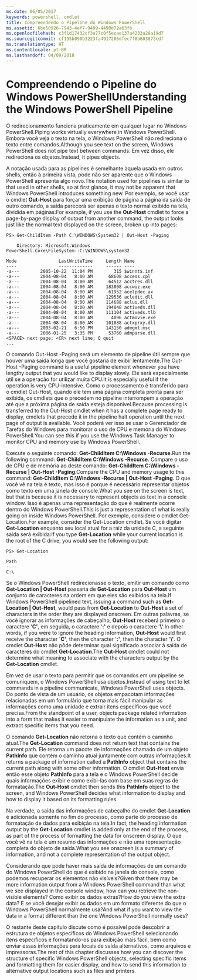 ```yaml
---
ms.date: 06/05/2017
keywords: powershell, cmdlet
title: Compreendendo o Pipeline do Windows PowerShell
ms.assetid: 6be50926-7943-4ef7-9499-4490d72a63fb
ms.openlocfilehash: c3f1d17432cf3a77c0f5ecae137a4233a28a19d7
ms.sourcegitcommit: cf195b090b3223fa4917206dfec7f0b603873cdf
ms.translationtype: HT
ms.contentlocale: pt-BR
ms.lasthandoff: 04/09/2018
---
```

# <a name="understanding-the-windows-powershell-pipeline"></a><span data-ttu-id="0a7ed-103">Compreendendo o Pipeline do Windows PowerShell</span><span class="sxs-lookup"><span data-stu-id="0a7ed-103">Understanding the Windows PowerShell Pipeline</span></span>
<span data-ttu-id="0a7ed-104">O redirecionamento funciona praticamente em qualquer lugar no Windows PowerShell.</span><span class="sxs-lookup"><span data-stu-id="0a7ed-104">Piping works virtually everywhere in Windows PowerShell.</span></span> <span data-ttu-id="0a7ed-105">Embora você veja o texto na tela, o Windows PowerShell não redireciona o texto entre comandos.</span><span class="sxs-lookup"><span data-stu-id="0a7ed-105">Although you see text on the screen, Windows PowerShell does not pipe text between commands.</span></span> <span data-ttu-id="0a7ed-106">Em vez disso, ele redireciona os objetos.</span><span class="sxs-lookup"><span data-stu-id="0a7ed-106">Instead, it pipes objects.</span></span>

<span data-ttu-id="0a7ed-107">A notação usada para as pipelines é semelhante àquela usada em outros shells, então à primeira vista, pode não ser aparente que o Windows PowerShell apresenta algo novo.</span><span class="sxs-lookup"><span data-stu-id="0a7ed-107">The notation used for pipelines is similar to that used in other shells, so at first glance, it may not be apparent that Windows PowerShell introduces something new.</span></span> <span data-ttu-id="0a7ed-108">Por exemplo, se você usar o cmdlet **Out-Host** para forçar uma exibição de página a página da saída de outro comando, a saída parecerá ser apenas o texto normal exibido na tela, dividida em páginas:</span><span class="sxs-lookup"><span data-stu-id="0a7ed-108">For example, if you use the **Out-Host** cmdlet to force a page-by-page display of output from another command, the output looks just like the normal text displayed on the screen, broken up into pages:</span></span>

```
PS> Get-ChildItem -Path C:\WINDOWS\System32 | Out-Host -Paging

    Directory: Microsoft.Windows PowerShell.Core\FileSystem::C:\WINDOWS\system32

Mode                LastWriteTime     Length Name
----                -------------     ------ ----
-a---        2005-10-22  11:04 PM        315 $winnt$.inf
-a---        2004-08-04   8:00 AM      68608 access.cpl
-a---        2004-08-04   8:00 AM      64512 acctres.dll
-a---        2004-08-04   8:00 AM     183808 accwiz.exe
-a---        2004-08-04   8:00 AM      61952 acelpdec.ax
-a---        2004-08-04   8:00 AM     129536 acledit.dll
-a---        2004-08-04   8:00 AM     114688 aclui.dll
-a---        2004-08-04   8:00 AM     194048 activeds.dll
-a---        2004-08-04   8:00 AM     111104 activeds.tlb
-a---        2004-08-04   8:00 AM       4096 actmovie.exe
-a---        2004-08-04   8:00 AM     101888 actxprxy.dll
-a---        2003-02-21   6:50 PM     143150 admgmt.msc
-a---        2006-01-25   3:35 PM      53760 admparse.dll
<SPACE> next page; <CR> next line; Q quit
...
```

<span data-ttu-id="0a7ed-109">O comando Out-Host -Paging será um elemento de pipeline útil sempre que houver uma saída longa que você gostaria de exibir lentamente.</span><span class="sxs-lookup"><span data-stu-id="0a7ed-109">The Out-Host -Paging command is a useful pipeline element whenever you have lengthy output that you would like to display slowly.</span></span> <span data-ttu-id="0a7ed-110">Ele será especialmente útil se a operação for utilizar muita CPU.</span><span class="sxs-lookup"><span data-stu-id="0a7ed-110">It is especially useful if the operation is very CPU-intensive.</span></span> <span data-ttu-id="0a7ed-111">Como o processamento é transferido para o cmdlet Out-Host, quando ele tem uma página completa pronta para ser exibida, os cmdlets que o precedem no pipeline interrompem a operação até que a próxima página de saída esteja disponível.</span><span class="sxs-lookup"><span data-stu-id="0a7ed-111">Because processing is transferred to the Out-Host cmdlet when it has a complete page ready to display, cmdlets that precede it in the pipeline halt operation until the next page of output is available.</span></span> <span data-ttu-id="0a7ed-112">Você poderá ver isso se usar o Gerenciador de Tarefas do Windows para monitorar o uso de CPU e memória do Windows PowerShell.</span><span class="sxs-lookup"><span data-stu-id="0a7ed-112">You can see this if you use the Windows Task Manager to monitor CPU and memory use by Windows PowerShell.</span></span>

<span data-ttu-id="0a7ed-113">Execute o seguinte comando: **Get-ChildItem C:\\Windows -Recurse**.</span><span class="sxs-lookup"><span data-stu-id="0a7ed-113">Run the following command: **Get-ChildItem C:\\Windows -Recurse**.</span></span> <span data-ttu-id="0a7ed-114">Compare o uso de CPU e de memória ao deste comando: **Get-ChildItem C:\\Windows -Recurse | Out-Host -Paging**.</span><span class="sxs-lookup"><span data-stu-id="0a7ed-114">Compare the CPU and memory usage to this command: **Get-ChildItem C:\\Windows -Recurse | Out-Host -Paging**.</span></span> <span data-ttu-id="0a7ed-115">O que você vê na tela é texto, mas isso é porque é necessário representar objetos como texto em uma janela de console.</span><span class="sxs-lookup"><span data-stu-id="0a7ed-115">What you see on the screen is text, but that is because it is necessary to represent objects as text in a console window.</span></span> <span data-ttu-id="0a7ed-116">Isso é apenas uma representação do que é realmente ocorre dentro do Windows PowerShell.</span><span class="sxs-lookup"><span data-stu-id="0a7ed-116">This is just a representation of what is really going on inside Windows PowerShell.</span></span> <span data-ttu-id="0a7ed-117">Por exemplo, considere o cmdlet Get-Location.</span><span class="sxs-lookup"><span data-stu-id="0a7ed-117">For example, consider the Get-Location cmdlet.</span></span> <span data-ttu-id="0a7ed-118">Se você digitar **Get-Location** enquanto seu local atual for a raiz da unidade C, a seguinte saída será exibida:</span><span class="sxs-lookup"><span data-stu-id="0a7ed-118">If you type **Get-Location** while your current location is the root of the C drive, you would see the following output:</span></span>

```
PS> Get-Location

Path
----
C:\
```

<span data-ttu-id="0a7ed-119">Se o Windows PowerShell redirecionasse o texto, emitir um comando como **Get-Location | Out-Host** passaria de **Get-Location** para **Out-Host** um conjunto de caracteres na ordem em que eles são exibidos na tela.</span><span class="sxs-lookup"><span data-stu-id="0a7ed-119">If Windows PowerShell pipelined text, issuing a command such as **Get-Location | Out-Host**, would pass from **Get-Location** to **Out-Host** a set of characters in the order they are displayed onscreen.</span></span> <span data-ttu-id="0a7ed-120">Em outras palavras, se você ignorar as informações de cabeçalho, **Out-Host** receberá primeiro o caractere '**C'**, em seguida, o caractere '**:'** e depois o caractere '**\\'**.</span><span class="sxs-lookup"><span data-stu-id="0a7ed-120">In other words, if you were to ignore the heading information, **Out-Host** would first receive the character '**C'**, then the character '**:'**, then the character '**\\'**.</span></span> <span data-ttu-id="0a7ed-121">O cmdlet **Out-Host** não pôde determinar qual significado associar à saída de caracteres do cmdlet **Get-Location**.</span><span class="sxs-lookup"><span data-stu-id="0a7ed-121">The **Out-Host** cmdlet could not determine what meaning to associate with the characters output by the **Get-Location** cmdlet.</span></span>

<span data-ttu-id="0a7ed-122">Em vez de usar o texto para permitir que os comandos em um pipeline se comuniquem, o Windows PowerShell usa objetos.</span><span class="sxs-lookup"><span data-stu-id="0a7ed-122">Instead of using text to let commands in a pipeline communicate, Windows PowerShell uses objects.</span></span> <span data-ttu-id="0a7ed-123">Do ponto de vista de um usuário, os objetos empacotam informações relacionadas em um formulário que torna mais fácil manipular as informações como uma unidade e extrair itens específicos que você precisa.</span><span class="sxs-lookup"><span data-stu-id="0a7ed-123">From the standpoint of a user, objects package related information into a form that makes it easier to manipulate the information as a unit, and extract specific items that you need.</span></span>

<span data-ttu-id="0a7ed-124">O comando **Get-Location** não retorna o texto que contém o caminho atual.</span><span class="sxs-lookup"><span data-stu-id="0a7ed-124">The **Get-Location** command does not return text that contains the current path.</span></span> <span data-ttu-id="0a7ed-125">Ele retorna um pacote de informações chamado de um objeto **PathInfo** que contém o caminho atual juntamente com outras informações.</span><span class="sxs-lookup"><span data-stu-id="0a7ed-125">It returns a package of information called a **PathInfo** object that contains the current path along with some other information.</span></span> <span data-ttu-id="0a7ed-126">O cmdlet **Out-Host** envia então esse objeto **PathInfo** para a tela e o Windows PowerShell decide quais informações exibir e como exibi-las com base em suas regras de formatação.</span><span class="sxs-lookup"><span data-stu-id="0a7ed-126">The **Out-Host** cmdlet then sends this **PathInfo** object to the screen, and Windows PowerShell decides what information to display and how to display it based on its formatting rules.</span></span>

<span data-ttu-id="0a7ed-127">Na verdade, a saída das informações de cabeçalho do cmdlet **Get-Location** é adicionada somente no fim do processo, como parte do processo de formatação de dados para exibição na tela.</span><span class="sxs-lookup"><span data-stu-id="0a7ed-127">In fact, the heading information output by the **Get-Location** cmdlet is added only at the end of the process, as part of the process of formatting the data for onscreen display.</span></span> <span data-ttu-id="0a7ed-128">O que você vê na tela é um resumo das informações e não uma representação completa do objeto de saída.</span><span class="sxs-lookup"><span data-stu-id="0a7ed-128">What you see onscreen is a summary of information, and not a complete representation of the output object.</span></span>

<span data-ttu-id="0a7ed-129">Considerando que pode haver mais saída de informações de um comando do Windows PowerShell do que é exibido na janela do console, como podemos recuperar os elementos não visíveis?</span><span class="sxs-lookup"><span data-stu-id="0a7ed-129">Given that there may be more information output from a Windows PowerShell command than what we see displayed in the console window, how can you retrieve the non-visible elements?</span></span> <span data-ttu-id="0a7ed-130">Como exibir os dados extras?</span><span class="sxs-lookup"><span data-stu-id="0a7ed-130">How do you view the extra data?</span></span> <span data-ttu-id="0a7ed-131">E se você desejar exibir os dados em um formato diferente do que o Windows PowerShell normalmente usa?</span><span class="sxs-lookup"><span data-stu-id="0a7ed-131">And what if you want to view the data in a format different than the one Windows PowerShell normally uses?</span></span>

<span data-ttu-id="0a7ed-132">O restante deste capítulo discute como é possível pode descobrir a estrutura de objetos específicos do Windows PowerShell selecionando itens específicos e formatando-os para exibição mais fácil, bem como enviar essas informações para locais de saída alternativos, como arquivos e impressoras.</span><span class="sxs-lookup"><span data-stu-id="0a7ed-132">The rest of this chapter discusses how you can discover the structure of specific Windows PowerShell objects, selecting specific items and formatting them for easier display, and how to send this information to alternative output locations such as files and printers.</span></span>